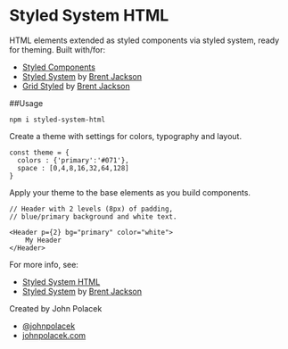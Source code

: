 # Styled System HTML

HTML elements extended as styled components via styled system, ready for theming. Built with/for:

- [Styled Components](http://styled-components.com)
- [Styled System](http://jxnblk.com/styled-system/) by [Brent Jackson](http://jxnblk.com)
- [Grid Styled](http://jxnblk.com/grid-styled/) by [Brent Jackson](http://jxnblk.com)


##Usage

`npm i styled-system-html`

Create a theme with settings for colors, typography and layout.

```
const theme = {
  colors : {'primary':'#071'},
  space : [0,4,8,16,32,64,128]
}
```

Apply your theme to the base elements as you build components.

```
// Header with 2 levels (8px) of padding, 
// blue/primary background and white text.

<Header p={2} bg="primary" color="white">
	My Header
</Header>
```

For more info, see:

- [Styled System HTML](https://github.com/johnpolacek/styled-system-html)
- [Styled System](http://jxnblk.com/styled-system/) by [Brent Jackson](http://jxnblk.com)

Created by John Polacek

- [@johnpolacek](https://twitter.com/johnpolacek)
- [johnpolacek.com](http://johnpolacek.com)